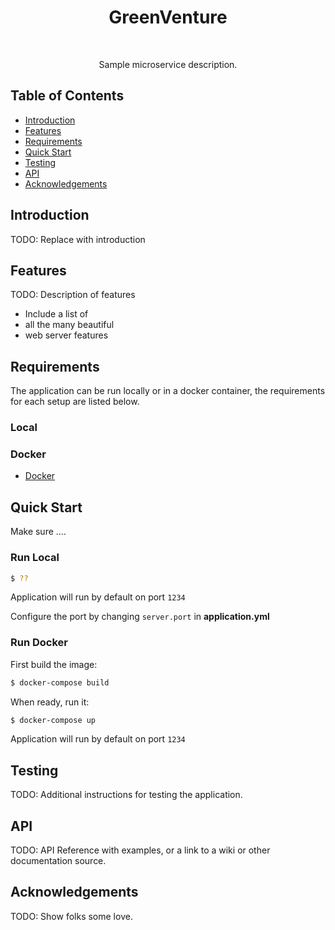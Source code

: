 <h1 align="center"> GreenVenture </h1> <br>

<p align="center">
  Sample microservice description.
</p>


## Table of Contents

- [Introduction](#introduction)
- [Features](#features)
- [Requirements](#requirements)
- [Quick Start](#quick-start)
- [Testing](#testing)
- [API](#requirements)
- [Acknowledgements](#acknowledgements)




## Introduction

TODO: Replace with introduction

## Features
TODO: Description of features

* Include a list of
* all the many beautiful
* web server features


## Requirements
The application can be run locally or in a docker container, the requirements for each setup are listed below.


### Local


### Docker
* [Docker](https://www.docker.com/get-docker)

## Quick Start
Make sure ....

### Run Local
```bash
$ ??
```

Application will run by default on port `1234`

Configure the port by changing `server.port` in __application.yml__


### Run Docker

First build the image:
```bash
$ docker-compose build
```

When ready, run it:
```bash
$ docker-compose up
```

Application will run by default on port `1234`

## Testing
TODO: Additional instructions for testing the application.


## API
TODO: API Reference with examples, or a link to a wiki or other documentation source.

## Acknowledgements
TODO: Show folks some love.
